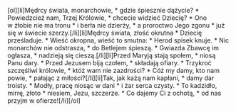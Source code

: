 [ol][li]Mędrcy świata, monarchowie, * gdzie śpiesznie dążycie? * Powiedzcież nam, Trzej Królowie, * chcecie widzieć Dziecię? * Ono w żłobie nie ma tronu * i berła nie dzierży, * a proroctwo Jego zgonu * już się w świecie szerzy.[/li][li]Mędrcy świata, złość okrutna * Dziecię prześladuje. * Wieść okropna, wieść to smutna: * Herod spisek knuje. * Nic monarchów nie odstrasza, * do Betlejem śpieszą. * Gwiazda Zbawcę im ogłasza, * nadzieją się cieszą.[/li][li]Przed Maryją stają społem, * niosą Panu dary. * Przed Jezusem biją czołem, * składają ofiary. * Trzykroć szczęśliwi królowie, * któż wam nie zazdrości? * Cóż my damy, kto nam powie, * pałając z miłości?[/li][li]Tak, jak każą nam kapłani, * damy dar troisty. * Modły, pracę niosąc w dani * i żar serca czysty. * To kadzidło, mirrę, złoto * niesiem, Jezu, szczerze. * Co dajemy Ci z ochotą, * od nas przyjm w ofierze![/li][/ol]
